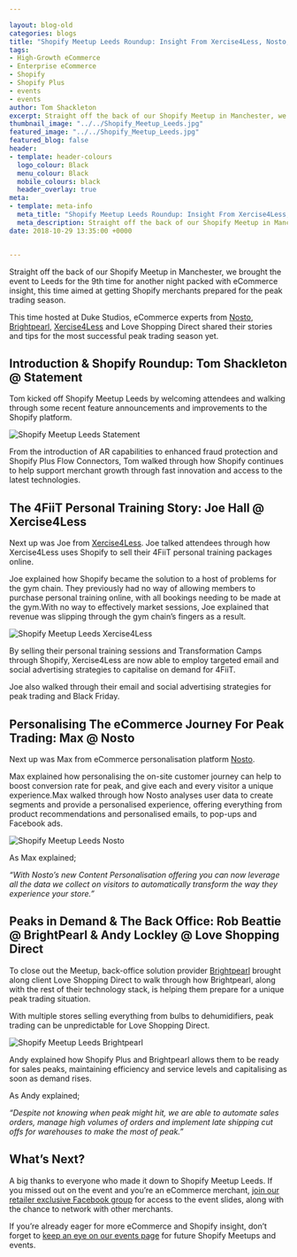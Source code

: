 ```yaml
--- 

layout: blog-old
categories: blogs
title: "Shopify Meetup Leeds Roundup: Insight From Xercise4Less, Nosto, Brightpearl & Love Shopping Direct"
tags:
- High-Growth eCommerce
- Enterprise eCommerce
- Shopify
- Shopify Plus
- events
- events
author: Tom Shackleton
excerpt: Straight off the back of our Shopify Meetup in Manchester, we brought the event to Leeds for the 9th time for another night packed with eCommerce insight, this time aimed at getting Shopify merchants prepared for the peak trading season.
thumbnail_image: "../../Shopify_Meetup_Leeds.jpg"
featured_image: "../../Shopify_Meetup_Leeds.jpg"
featured_blog: false
header:
- template: header-colours
  logo_colour: Black
  menu_colour: Black
  mobile_colours: black
  header_overlay: true
meta:
- template: meta-info
  meta_title: "Shopify Meetup Leeds Roundup: Insight From Xercise4Less, Nosto, Brightpearl & Love Shopping Direct"
  meta_description: Straight off the back of our Shopify Meetup in Manchester, we brought the event to Leeds for the 9th time for another night packed with eCommerce insight, this time aimed at getting Shopify merchants prepared for the peak trading season.
date: 2018-10-29 13:35:00 +0000


--- 
```

Straight off the back of our Shopify Meetup in Manchester, we brought the event to Leeds for the 9th time for another night packed with eCommerce insight, this time aimed at getting Shopify merchants prepared for the peak trading season.

This time hosted at Duke Studios, eCommerce experts from [Nosto](https://www.nosto.com/), [Brightpearl](https://www.brightpearl.com/), [Xercise4Less](https://4fiit.xercise4less.co.uk/) and Love Shopping Direct shared their stories and tips for the most successful peak trading season yet.

  

Introduction & Shopify Roundup: Tom Shackleton @ Statement
----------------------------------------------------------

Tom kicked off Shopify Meetup Leeds by welcoming attendees and walking through some recent feature announcements and improvements to the Shopify platform.

![Shopify Meetup Leeds Statement](../../Shopify_Meetup_Leeds_Statement.jpg)  

From the introduction of AR capabilities to enhanced fraud protection and Shopify Plus Flow Connectors, Tom walked through how Shopify continues to help support merchant growth through fast innovation and access to the latest technologies.

  

The 4FiiT Personal Training Story: Joe Hall @ Xercise4Less
----------------------------------------------------------

Next up was Joe from [Xercise4Less](https://4fiit.xercise4less.co.uk/). Joe talked attendees through how Xercise4Less uses Shopify to sell their 4FiiT personal training packages online.

Joe explained how Shopify became the solution to a host of problems for the gym chain. They previously had no way of allowing members to purchase personal training online, with all bookings needing to be made at the gym.With no way to effectively market sessions, Joe explained that revenue was slipping through the gym chain’s fingers as a result.

![Shopify Meetup Leeds Xercise4Less](../../Shopify_Meetup_Leeds_Xercise4Less.jpg)  

By selling their personal training sessions and Transformation Camps through Shopify, Xercise4Less are now able to employ targeted email and social advertising strategies to capitalise on demand for 4FiiT.

Joe also walked through their email and social advertising strategies for peak trading and Black Friday.

  

Personalising The eCommerce Journey For Peak Trading: Max @ Nosto
-----------------------------------------------------------------

Next up was Max from eCommerce personalisation platform [Nosto](https://www.nosto.com/).

Max explained how personalising the on-site customer journey can help to boost conversion rate for peak, and give each and every visitor a unique experience.Max walked through how Nosto analyses user data to create segments and provide a personalised experience, offering everything from product recommendations and personalised emails, to pop-ups and Facebook ads.

![Shopify Meetup Leeds Nosto](../../Shopify_Meetup_Leeds_Nosto.jpg)  

As Max explained;

_“With Nosto’s new Content Personalisation offering you can now leverage all the data we collect on visitors to automatically transform the way they experience your store.”_

Peaks in Demand & The Back Office: Rob Beattie @ BrightPearl & Andy Lockley @ Love Shopping Direct
--------------------------------------------------------------------------------------------------

To close out the Meetup, back-office solution provider [Brightpearl](https://www.brightpearl.com/) brought along client Love Shopping Direct to walk through how Brightpearl, along with the rest of their technology stack, is helping them prepare for a unique peak trading situation.

With multiple stores selling everything from bulbs to dehumidifiers, peak trading can be unpredictable for Love Shopping Direct.

![Shopify Meetup Leeds Brightpearl](../../Shopify_Meetup_Leeds_Brightpearl.jpg)  

Andy explained how Shopify Plus and Brightpearl allows them to be ready for sales peaks, maintaining efficiency and service levels and capitalising as soon as demand rises.

As Andy explained;

_“Despite not knowing when peak might hit, we are able to automate sales orders, manage high volumes of orders and implement late shipping cut offs for warehouses to make the most of peak.”_

What’s Next?
------------

A big thanks to everyone who made it down to Shopify Meetup Leeds. If you missed out on the event and you’re an eCommerce merchant, [join our retailer exclusive Facebook group](https://www.facebook.com/groups/northernshopifymeetup/) for access to the event slides, along with the chance to network with other merchants.

If you’re already eager for more eCommerce and Shopify insight, don’t forget to [keep an eye on our events page](https://www.statementagency.com/events) for future Shopify Meetups and events.